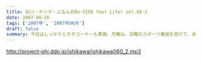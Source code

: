 ```yaml
---
title: 石川・ホンマ・ぶるんのBe-SIDE Your Life! vol.60-2
date: 2007-06-26
tags: ['2007年', '2007年06月']
draft: false
summary: 今日はしっかりとネタコーナーも実施。月曜は、日曜のスポーツ番組を受けて、あれこれと盛り上がるビーサイ副調整室！『「Ｊスポ」か「Ｇスポーツ」か！？』話題の中心はそこにある・・・NAMAE
---
```


http://project-phi.ddo.jp/ishikawa/ishikawa060_2.mp3
